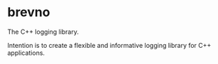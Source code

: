 # brevno

The C++ logging library.

Intention is to create a flexible and informative logging library for C++ applications.
